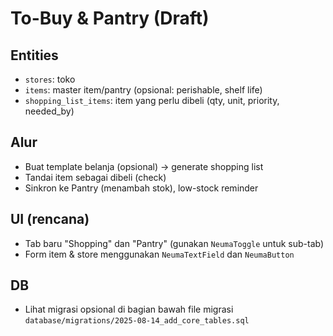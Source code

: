 # To-Buy & Pantry (Draft)

## Entities

- `stores`: toko
- `items`: master item/pantry (opsional: perishable, shelf life)
- `shopping_list_items`: item yang perlu dibeli (qty, unit, priority, needed_by)

## Alur

- Buat template belanja (opsional) → generate shopping list
- Tandai item sebagai dibeli (check)
- Sinkron ke Pantry (menambah stok), low-stock reminder

## UI (rencana)

- Tab baru "Shopping" dan "Pantry" (gunakan `NeumaToggle` untuk sub-tab)
- Form item & store menggunakan `NeumaTextField` dan `NeumaButton`

## DB

- Lihat migrasi opsional di bagian bawah file migrasi `database/migrations/2025-08-14_add_core_tables.sql`